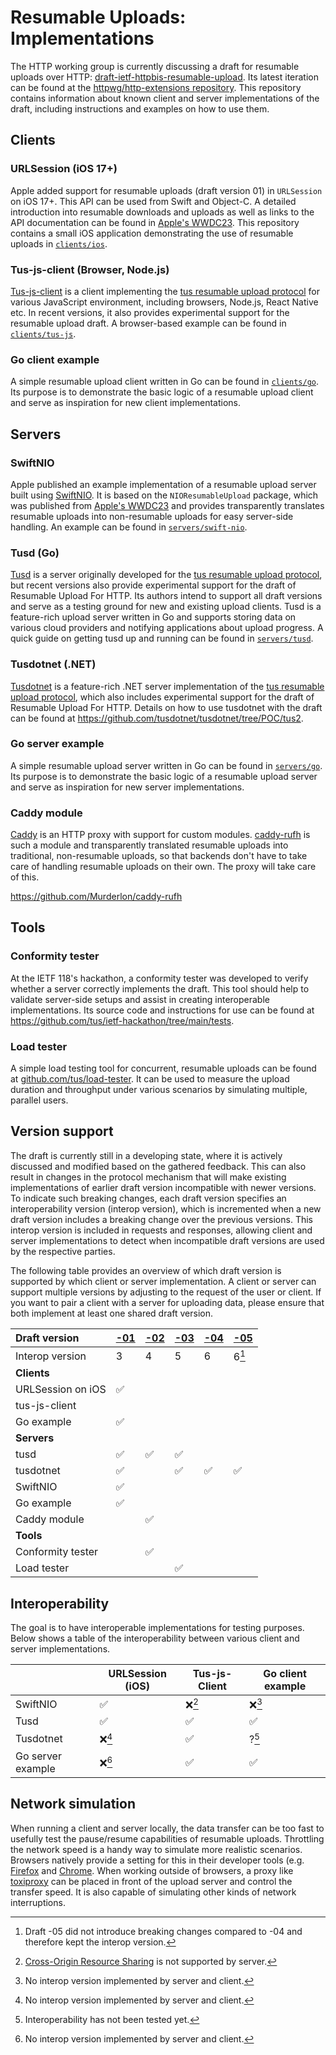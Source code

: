 # Resumable Uploads: Implementations

The HTTP working group is currently discussing a draft for resumable uploads over HTTP: [draft-ietf-httpbis-resumable-upload](https://datatracker.ietf.org/doc/draft-ietf-httpbis-resumable-upload/). Its latest iteration can be found at the [httpwg/http-extensions repository](https://github.com/httpwg/http-extensions/blob/main/draft-ietf-httpbis-resumable-upload.md). This repository contains information about known client and server implementations of the draft, including instructions and examples on how to use them.

## Clients

### URLSession (iOS 17+)

Apple added support for resumable uploads (draft version 01) in `URLSession` on iOS 17+. This API can be used from Swift and Object-C. A detailed introduction into resumable downloads and uploads as well as links to the API documentation can be found in [Apple's WWDC23](https://developer.apple.com/videos/play/wwdc2023/10006/). This repository contains a small iOS application demonstrating the use of resumable uploads in [`clients/ios`](/clients/ios/).

### Tus-js-client (Browser, Node.js)

[Tus-js-client](https://github.com/tus/tus-js-client) is a client implementing the [tus resumable upload protocol](https://tus.io) for various JavaScript environment, including browsers, Node.js, React Native etc. In recent versions, it also provides experimental support for the resumable upload draft. A browser-based example can be found in [`clients/tus-js`](/clients/tus-js/).

### Go client example

A simple resumable upload client written in Go can be found in [`clients/go`](/clients/go/). Its purpose is to demonstrate the basic logic of a resumable upload client and serve as inspiration for new client implementations.

## Servers

### SwiftNIO

Apple published an example implementation of a resumable upload server built using [SwiftNIO](https://opensource.apple.com/projects/swiftnio/). It is based on the `NIOResumableUpload` package, which was published from [Apple's WWDC23](https://developer.apple.com/videos/play/wwdc2023/10006/) and provides transparently translates resumable uploads into non-resumable uploads for easy server-side handling. An example can be found in [`servers/swift-nio`](/servers/swift-nio/).

### Tusd (Go)

[Tusd](https://tus.github.io/tusd/) is a server originally developed for the [tus resumable upload protocol](https://tus.io), but recent versions also provide experimental support for the draft of Resumable Upload For HTTP. Its authors intend to support all draft versions and serve as a testing ground for new and existing upload clients. Tusd is a feature-rich upload server written in Go and supports storing data on various cloud providers and notifying applications about upload progress. A quick guide on getting tusd up and running can be found in [`servers/tusd`](/servers/tusd/).

### Tusdotnet (.NET)

[Tusdotnet](https://github.com/tusdotnet/tusdotnet/) is a feature-rich .NET server implementation of the [tus resumable upload protocol](https://tus.io), which also includes experimental support for the draft of Resumable Upload For HTTP. Details on how to use tusdotnet with the draft can be found at https://github.com/tusdotnet/tusdotnet/tree/POC/tus2.

### Go server example

A simple resumable upload server written in Go can be found in [`servers/go`](/servers/go/). Its purpose is to demonstrate the basic logic of a resumable upload server and serve as inspiration for new server implementations.

### Caddy module

[Caddy](https://caddyserver.com/) is an HTTP proxy with support for custom modules. [caddy-rufh](https://github.com/Murderlon/caddy-rufh) is such a module and transparently translated resumable uploads into traditional, non-resumable uploads, so that backends don't have to take care of handling resumable uploads on their own. The proxy will take care of this.

https://github.com/Murderlon/caddy-rufh

## Tools

### Conformity tester

At the IETF 118's hackathon, a conformity tester was developed to verify whether a server correctly implements the draft. This tool should help to validate server-side setups and assist in creating interoperable implementations. Its source code and instructions for use can be found at https://github.com/tus/ietf-hackathon/tree/main/tests.

### Load tester

A simple load testing tool for concurrent, resumable uploads can be found at [github.com/tus/load-tester](https://github.com/tus/load-tester). It can be used to measure the upload duration and throughput under various scenarios by simulating multiple, parallel users.

## Version support

The draft is currently still in a developing state, where it is actively discussed and modified based on the gathered feedback. This can also result in changes in the protocol mechanism that will make existing implementations of earlier draft version incompatible with newer versions. To indicate such breaking changes, each draft version specifies an interoperability version (interop version), which is incremented when a new draft version includes a breaking change over the previous versions. This interop version is included in requests and responses, allowing client and server implementations to detect when incompatible draft versions are used by the respective parties.

The following table provides an overview of which draft version is supported by which client or server implementation. A client or server can support multiple versions by adjusting to the request of the user or client. If you want to pair a client with a server for uploading data, please ensure that both implement at least one shared draft version.

| Draft version     | [-01](https://datatracker.ietf.org/doc/html/draft-ietf-httpbis-resumable-upload-01) | [-02](https://datatracker.ietf.org/doc/html/draft-ietf-httpbis-resumable-upload-02) | [-03](https://datatracker.ietf.org/doc/html/draft-ietf-httpbis-resumable-upload-03) |[-04](https://datatracker.ietf.org/doc/html/draft-ietf-httpbis-resumable-upload-04)|[-05](https://datatracker.ietf.org/doc/html/draft-ietf-httpbis-resumable-upload-05)|
|:------------------|----|----|----|----|-------|
| Interop version   | 3  | 4  | 5  | 6  | 6[^4] |
| **Clients**       |    |    |    |    |       |
| URLSession on iOS | ✅ |    |    |    |       |
| tus-js-client     |    |    |    |    |       |
| Go example        | ✅ |    |    |    |       |
| **Servers**       |    |    |    |    |       |
| tusd              | ✅ | ✅ | ✅ |    |       |
| tusdotnet         | ✅ |    | ✅ |✅  | ✅    |
| SwiftNIO          | ✅ |    |    |    |       |
| Go example        | ✅ |    |    |    |       |
| Caddy module      |    | ✅ |    |    |       |
| **Tools**         |    |    |    |    |       |
| Conformity tester |    | ✅ |    |    |       |
| Load tester       |    |    | ✅ |    |       |

[^4]: Draft -05 did not introduce breaking changes compared to -04 and therefore kept the interop version.

## Interoperability

The goal is to have interoperable implementations for testing purposes. Below shows a table of the interoperability between various client and server implementations.

|                   | URLSession (iOS) | Tus-js-Client | Go client example |
|-------------------|------------------|---------------|-------------------|
| SwiftNIO          | ✅               | ❌[^3]        | ❌[^1]            |
| Tusd              | ✅               | ✅            | ✅                |
| Tusdotnet         | ❌[^1]           | ✅            | ?[^2]             |
| Go server example | ❌[^1]           | ✅            | ✅                |

[^1]: No interop version implemented by server and client.
[^2]: Interoperability has not been tested yet.
[^3]: [Cross-Origin Resource Sharing](https://developer.mozilla.org/en-US/docs/Web/HTTP/CORS) is not supported by server.

## Network simulation

When running a client and server locally, the data transfer can be too fast to usefully test the pause/resume capabilities of resumable uploads. Throttling the network speed is a handy way to simulate more realistic scenarios. Browsers natively provide a setting for this in their developer tools (e.g. [Firefox](https://firefox-source-docs.mozilla.org/devtools-user/network_monitor/throttling/index.html) and [Chrome](https://developer.chrome.com/docs/devtools/settings/throttling/). When working outside of browsers, a proxy like [toxiproxy](https://github.com/Shopify/toxiproxy) can be placed in front of the upload server and control the transfer speed. It is also capable of simulating other kinds of network interruptions.
